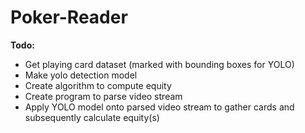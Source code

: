 # Poker-Reader

__Todo:__
- Get playing card dataset (marked with bounding boxes for YOLO)
- Make yolo detection model
- Create algorithm to compute equity
- Create program to parse video stream
- Apply YOLO model onto parsed video stream to gather cards and subsequently calculate equity(s)
